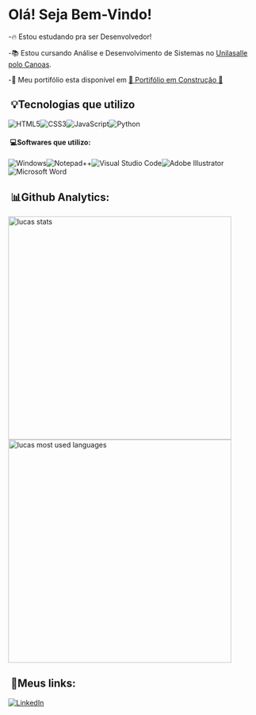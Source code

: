 # Olá! Seja Bem-Vindo!

-🔥 Estou estudando pra ser Desenvolvedor!

-📚 Estou cursando Análise e Desenvolvimento de Sistemas no [Unilasalle polo Canoas](https://www.unilasalle.edu.br/vestibular/canoas).
  
-🔨 Meu portifólio esta disponível em [🚨 Portifólio em Construção 🚨]()
  
##  &nbsp;💡Tecnologias que utilizo

<img src="https://img.shields.io/badge/HTML5-E34F26?style=for-the-badge&logo=html5&logoColor=white" alt="HTML5"><img src="https://img.shields.io/badge/CSS3-1572B6?style=for-the-badge&logo=css3&logoColor=white" alt="CSS3"><img src="https://img.shields.io/badge/JavaScript-F7DF1E?style=for-the-badge&logo=javascript&logoColor=black" alt="JavaScript"><img src="https://img.shields.io/badge/Python-3776AB?style=for-the-badge&logo=python&logoColor=white" alt="Python">


 #### &nbsp;💻Softwares que utilizo:
<img src="https://img.shields.io/badge/Windows-0078D6?style=for-the-badge&logo=windows&logoColor=white" alt="Windows"><img src="https://img.shields.io/badge/Notepad++-90E59A.svg?style=for-the-badge&logo=notepad%2B%2B&logoColor=black" alt="Notepad++"><img src="https://img.shields.io/badge/Visual_Studio_Code-0078D4?style=for-the-badge&logo=visual%20studio%20code&logoColor=white" alt="Visual Studio Code"><img src="https://img.shields.io/badge/Adobe%20Illustrator-FF9A00?style=for-the-badge&logo=adobe%20illustrator&logoColor=white" alt="Adobe Illustrator"><img src="https://img.shields.io/badge/Microsoft_Word-2B579A?style=for-the-badge&logo=microsoft-word&logoColor=white" alt="Microsoft Word">

##  &nbsp;📊Github Analytics:
<img width="450em" src="https://github-readme-stats.vercel.app/api?username=lukkazrx&show_icons=true&theme=tokyonight" alt="lucas stats"><img width="450em" src="https://github-readme-stats.vercel.app/api/top-langs/?username=lukkazrx&layout=compact&theme=tokyonight" alt="lucas most used languages">

##  &nbsp;🔗Meus links:
[![LinkedIn](https://img.shields.io/badge/LinkedIn-0077B5?style=for-the-badge&logo=linkedin&logoColor=white)](https://www.linkedin.com/in/lukkazrx/)


